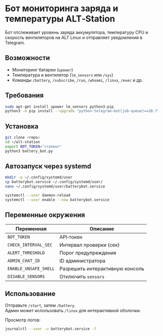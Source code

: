 # Бот мониторинга заряда и температуры ALT‑Station

Бот отслеживает уровень заряда аккумулятора, температуру CPU и скорость вентиляторов на ALT Linux и отправляет уведомления в Telegram.

## Возможности

- Мониторинг батареи (`upower`)
- Температура и вентилятор (`lm_sensors` или `/sys`)
- Команды `/battery`, `/subscribe`, `/run`, `/whoami`, `/linux`, `/exec` и др.

## Требования

```bash
sudo apt-get install upower lm_sensors python3-pip
python3 -m pip install --upgrade "python-telegram-bot[job-queue]==20.7"
```

## Установка

```bash
git clone <repo>
cd ~/alt-station
export BOT_TOKEN="<токен>"
python3 battery_bot.py
```

## Автозапуск через systemd

```bash
mkdir -p ~/.config/systemd/user
cp batterybot.service ~/.config/systemd/user/
nano ~/.config/systemd/user/batterybot.service

systemctl --user daemon-reload
systemctl --user enable --now batterybot.service
```

## Переменные окружения

| Переменная | Описание |
|-------------|-----------|
| `BOT_TOKEN` | API‑токен |
| `CHECK_INTERVAL_SEC` | Интервал проверки (сек) |
| `ALERT_THRESHOLD` | Порог предупреждения |
| `ADMIN_CHAT_ID` | ID администратора |
| `ENABLE_UNSAFE_SHELL` | Разрешить интерактивную консоль |
| `DISABLE_SENSORS` | Отключить `sensors` |

## Использование

Отправьте `/start`, затем `/battery`.  
Админ может использовать `/linux` для интерактивной оболочки.  

Просмотр логов:
```bash
journalctl --user -u batterybot.service -f
```
